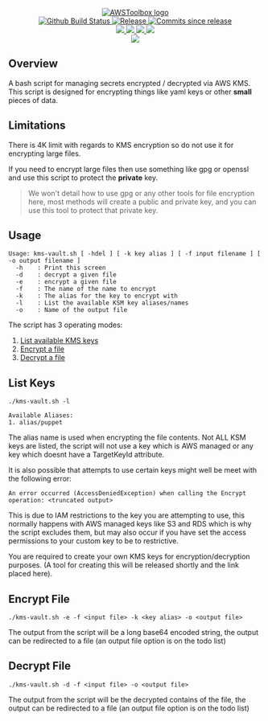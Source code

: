 <p align="center">
    <a href="https://github.com/AWSToolbox/">
        <img src="https://cdn.wolfsoftware.com/assets/images/github/organisations/awstoolbox/black-and-white-circle-256.png" alt="AWSToolbox logo" />
    </a>
    <br />
    <a href="https://github.com/AWSToolbox/kms-vault/actions/workflows/pipeline.yml">
        <img src="https://img.shields.io/github/workflow/status/AWSToolbox/kms-vault/pipeline/master?style=for-the-badge" alt="Github Build Status">
    </a>
    <a href="https://github.com/AWSToolbox/kms-vault/releases/latest">
        <img src="https://img.shields.io/github/v/release/AWSToolbox/kms-vault?color=blue&label=Latest%20Release&style=for-the-badge" alt="Release">
    </a>
    <a href="https://github.com/AWSToolbox/kms-vault/releases/latest">
        <img src="https://img.shields.io/github/commits-since/AWSToolbox/kms-vault/latest.svg?color=blue&style=for-the-badge" alt="Commits since release">
    </a>
    <br />
    <a href=".github/CODE_OF_CONDUCT.md">
        <img src="https://img.shields.io/badge/Code%20of%20Conduct-blue?style=for-the-badge" />
    </a>
    <a href=".github/CONTRIBUTING.md">
        <img src="https://img.shields.io/badge/Contributing-blue?style=for-the-badge" />
    </a>
    <a href=".github/SECURITY.md">
        <img src="https://img.shields.io/badge/Report%20Security%20Concern-blue?style=for-the-badge" />
    </a>
    <a href="https://github.com/AWSToolbox/kms-vault/issues">
        <img src="https://img.shields.io/badge/Get%20Support-blue?style=for-the-badge" />
    </a>
    <br />
    <a href="https://wolfsoftware.com/">
        <img src="https://img.shields.io/badge/Created%20by%20Wolf%20Software-blue?style=for-the-badge" />
    </a>
</p>

## Overview

A bash script for managing secrets encrypted / decrypted via AWS KMS. This script is designed for encrypting things like yaml keys or other **small** pieces of data.

## Limitations

There is 4K limit with regards to KMS encryption so do not use it for encrypting large files.

If you need to encrypt large files then use something like gpg or openssl and use this script to protect the **private** key.

> We won't detail how to use gpg or any other tools for file encryption here, most methods will create a public and private key, and you can use this tool to protect that private key.

## Usage

```
Usage: kms-vault.sh [ -hdel ] [ -k key alias ] [ -f input filename ] [ -o output filename ]
  -h    : Print this screen
  -d    : decrypt a given file
  -e    : encrypt a given file
  -f    : The name of the name to encrypt
  -k    : The alias for the key to encrypt with
  -l    : List the available KSM key aliases/names
  -o    : Name of the output file
```

The script has 3 operating modes:

1. [List available KMS keys](#list-keys)
2. [Encrypt a file](#encrypt-file)
3. [Decrypt a file](#decrypt-file)

<a name="list-keys"></a>
## List Keys

```shell
./kms-vault.sh -l

Available Aliases:
1. alias/puppet
```

The alias name is used when encrypting the file contents. Not ALL KSM keys are listed, the script will not use a key which is AWS managed or 
any key which doesnt have a TargetKeyId attribute.

It is also possible that attempts to use certain keys might well be meet with the following error:

```
An error occurred (AccessDeniedException) when calling the Encrypt operation: <truncated output>
```

This is due to IAM restrictions to the key you are attempting to use, this normally happens with AWS managed keys like S3 and RDS which is why the script 
excludes them, but may also occur if you have set the access permissions to your custom key to be to restrictive.

You are required to create your own KMS keys for encryption/decryption purposes. (A tool for creating this will be released shortly and the link placed here).

<a name="encrypt-file"></a>

## Encrypt File

```shell
./kms-vault.sh -e -f <input file> -k <key alias> -o <output file>
```

The output from the script will be a long base64 encoded string, the output can be redirected to a file (an output file option is on the todo list)

<a name="decrypt-file"></a>

## Decrypt File

```shell
./kms-vault.sh -d -f <input file> -o <output file>
```

The output from the script will be the decrypted contains of the file, the output can be redirected to a file (an output file option is on the todo list)
